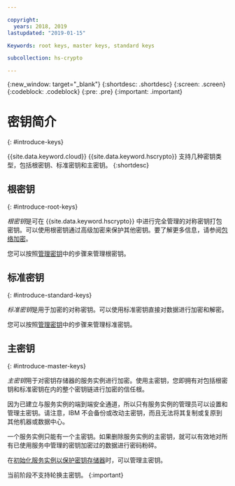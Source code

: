 ```yaml
---

copyright:
  years: 2018, 2019
lastupdated: "2019-01-15"

Keywords: root keys, master keys, standard keys

subcollection: hs-crypto

---
```


{:new_window: target="_blank"}
{:shortdesc: .shortdesc}
{:screen: .screen}
{:codeblock: .codeblock}
{:pre: .pre}
{:important: .important}

# 密钥简介
{: #introduce-keys}

{{site.data.keyword.cloud}} {{site.data.keyword.hscrypto}} 支持几种密钥类型，包括根密钥、标准密钥和主密钥。
{:shortdesc}

## 根密钥
{: #introduce-root-keys}

*根密钥*是可在 {{site.data.keyword.hscrypto}} 中进行完全管理的对称密钥打包密钥。可以使用根密钥通过高级加密来保护其他密钥。要了解更多信息，请参阅<a href="/docs/services/key-protect/concepts/envelope-encryption.html">包络加密</a>。

您可以按照[管理密钥](/docs/services/hs-crypto/index.html#manage-keys)中的步骤来管理根密钥。

## 标准密钥
{: #introduce-standard-keys}

*标准密钥*是用于加密的对称密钥。可以使用标准密钥直接对数据进行加密和解密。

您可以按照[管理密钥](/docs/services/hs-crypto/index.html#manage-keys)中的步骤来管理标准密钥。

## 主密钥
{: #introduce-master-keys}

*主密钥*用于对密钥存储器的服务实例进行加密。使用主密钥，您即拥有对包括根密钥和标准密钥在内的整个密钥链进行加密的信任根。

因为已建立与服务实例的端到端安全通道，所以只有服务实例的管理员可以设置和管理主密钥。请注意，IBM 不会备份或改动主密钥，而且无法将其复制或复原到其他机器或数据中心。

一个服务实例只能有一个主密钥。如果删除服务实例的主密钥，就可以有效地对所有已使用服务中管理的密钥加密过的数据进行密码粉碎。

在[初始化服务实例以保护密钥存储器](/docs/services/hs-crypto/initialize_hsm.html)时，可以管理主密钥。

当前阶段不支持轮换主密钥。
{:important}
